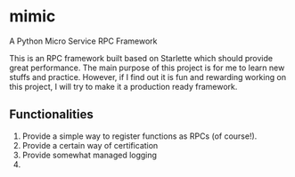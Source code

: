 # mimic
A Python Micro Service RPC Framework

This is an RPC framework built based on Starlette which should provide 
great performance. The main purpose of this project is for 
me to learn new stuffs and practice. However, if I find out it is fun 
and rewarding working on this project, I will try to make it a production 
ready framework. 

## Functionalities
1. Provide a simple way to register functions as RPCs (of course!).
2. Provide a certain way of certification
3. Provide somewhat managed logging
4. 